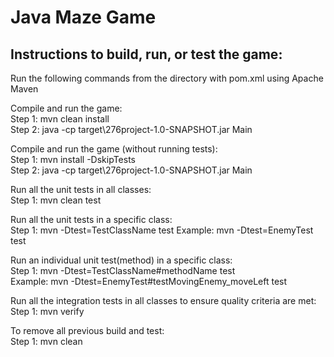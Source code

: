 # Java Maze Game

## Instructions to build, run, or test the game:  

Run the following commands from the directory with pom.xml using Apache Maven
   
Compile and run the game:  
	Step 1:	mvn clean install  
	Step 2:	java -cp target\276project-1.0-SNAPSHOT.jar Main  

Compile and run the game (without running tests):  
	Step 1:	mvn install -DskipTests  
	Step 2:	java -cp target\276project-1.0-SNAPSHOT.jar Main 
	
Run all the unit tests in all classes:  
	Step 1:	mvn clean test  
	
Run all the unit tests in a specific class:  
	Step 1:	mvn -Dtest=TestClassName test 
	Example:  mvn -Dtest=EnemyTest test  
	
Run an individual unit test(method) in a specific class:  
	Step 1:	mvn -Dtest=TestClassName#methodName test	
	Example:  mvn -Dtest=EnemyTest#testMovingEnemy_moveLeft test  
	
Run all the integration tests in all classes to ensure quality criteria are met:  
	Step 1:	mvn verify  
  
To remove all previous build and test:  
	Step 1:	mvn clean  
  

